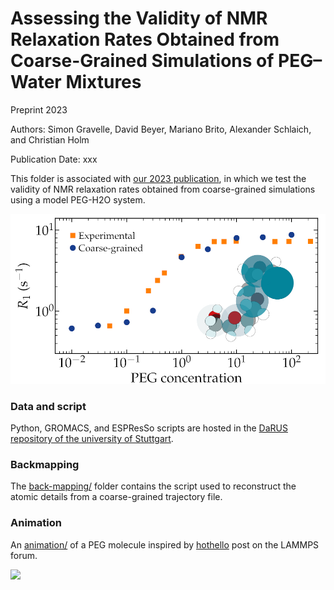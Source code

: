 # Assessing the Validity of NMR Relaxation Rates Obtained from Coarse-Grained Simulations of PEG–Water Mixtures

Preprint 2023

Authors: Simon Gravelle, David Beyer, Mariano Brito, Alexander Schlaich, and Christian Holm

Publication Date: xxx

This folder is associated with [our 2023 publication]([https://doi.org/10.26434/chemrxiv-2022-f90tv-v3](https://doi.org/10.1021/acs.jpcb.3c01646)), in which we
test the validity of NMR relaxation rates obtained from coarse-grained simulations using a model PEG-H2O system.

![](figures/TOC.jpg)

### Data and script

Python, GROMACS, and ESPResSo scripts are hosted in the [DaRUS repository of the university of Stuttgart](https://doi.org/10.18419/darus-3313).

### Backmapping

The [back-mapping/](back-mapping/) folder contains the script used to reconstruct the atomic details from a coarse-grained trajectory file.

### Animation

An [animation/](animation/) of a PEG molecule inspired by [hothello](https://matsci.org/t/open-review/47852) post on the LAMMPS forum. 

![](animation/CG-AA-white.webp)
